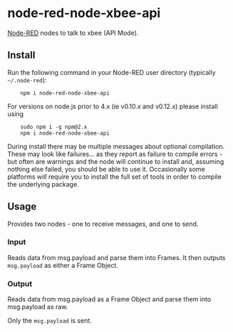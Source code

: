 node-red-node-xbee-api
========================

<a href="http://nodered.org" target="_new">Node-RED</a> nodes to talk to
xbee (API Mode).

Install
-------

Run the following command in your Node-RED user directory (typically `~/.node-red`):

        npm i node-red-node-xbee-api

For versions on node.js prior to 4.x (ie v0.10.x and v0.12.x) please install using

        sudo npm i -g npm@2.x
        npm i node-red-node-xbee-api

During install there may be multiple messages about optional compilation.
These may look like failures... as they report as failure to compile errors -
but often are warnings and the node will continue to install and, assuming nothing else
failed, you should be able to use it. Occasionally some platforms *will* require
you to install the full set of tools in order to compile the underlying package.


Usage
-----

Provides two nodes - one to receive messages, and one to send.

### Input

Reads data from msg.payload and parse them into Frames. It then outputs `msg.payload` as either a Frame Object.

### Output

Reads data from msg.payload as a Frame Object and parse them into msg.payload as raw.

Only the `msg.payload` is sent.
